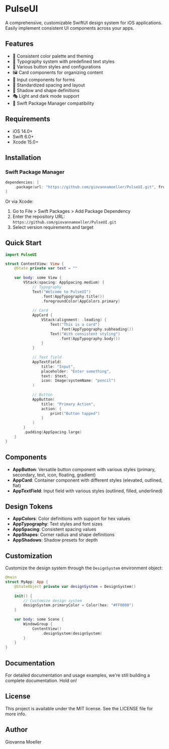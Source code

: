 # PulseUI

A comprehensive, customizable SwiftUI design system for iOS applications. Easily implement consistent UI components across your apps.

## Features

- 🎨 Consistent color palette and theming
- 📝 Typography system with predefined text styles
- 🔘 Various button styles and configurations
- 🖼️ Card components for organizing content
- 📱 Input components for forms
- 📏 Standardized spacing and layout
- 🌈 Shadow and shape definitions
- 🎭 Light and dark mode support
- 🔌 Swift Package Manager compatibility

## Requirements

- iOS 14.0+
- Swift 6.0+
- Xcode 15.0+

## Installation

### Swift Package Manager

```swift
dependencies: [
    .package(url: "https://github.com/giovannamoeller/PulseUI.git", from: "1.0.0")
]
```

Or via Xcode:
1. Go to File > Swift Packages > Add Package Dependency
2. Enter the repository URL: `https://github.com/giovannamoeller/PulseUI.git`
3. Select version requirements and target

## Quick Start

```swift
import PulseUI

struct ContentView: View {
    @State private var text = ""
    
    var body: some View {
        VStack(spacing: AppSpacing.medium) {
            // Typography
            Text("Welcome to PulseUI")
                .font(AppTypography.title())
                .foregroundColor(AppColors.primary)
            
            // Card
            AppCard {
                VStack(alignment: .leading) {
                    Text("This is a card")
                        .font(AppTypography.subheading())
                    Text("With consistent styling")
                        .font(AppTypography.body())
                }
            }
            
            // Text field
            AppTextField(
                title: "Input",
                placeholder: "Enter something",
                text: $text,
                icon: Image(systemName: "pencil")
            )
            
            // Button
            AppButton(
                title: "Primary Action",
                action: {
                    print("Button tapped")
                }
            )
        }
        .padding(AppSpacing.large)
    }
}
```

## Components

- **AppButton**: Versatile button component with various styles (primary, secondary, text, icon, floating, gradient)
- **AppCard**: Container component with different styles (elevated, outlined, flat)
- **AppTextField**: Input field with various styles (outlined, filled, underlined)

## Design Tokens

- **AppColors**: Color definitions with support for hex values
- **AppTypography**: Text styles and font sizes
- **AppSpacing**: Consistent spacing values
- **AppShapes**: Corner radius and shape definitions
- **AppShadows**: Shadow presets for depth

## Customization

Customize the design system through the `DesignSystem` environment object:

```swift
@main
struct MyApp: App {
    @StateObject private var designSystem = DesignSystem()
    
    init() {
        // Customize design system
        designSystem.primaryColor = Color(hex: "#FF0000")
    }
    
    var body: some Scene {
        WindowGroup {
            ContentView()
                .designSystem(designSystem)
        }
    }
}
```

## Documentation

For detailed documentation and usage examples, we're still building a complete documentation. Hold on!

## License

This project is available under the MIT license. See the LICENSE file for more info.

## Author

Giovanna Moeller
